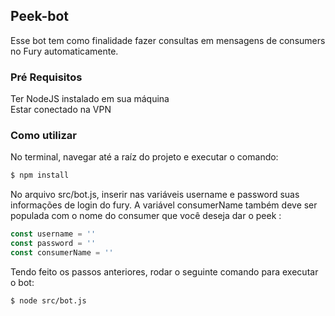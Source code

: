 
## Peek-bot


Esse bot tem como finalidade fazer consultas em mensagens de consumers no Fury automaticamente.


### Pré Requisitos 

Ter NodeJS instalado em sua máquina <br>
Estar conectado na VPN 


### Como utilizar

No terminal, navegar até a raíz do projeto e executar o comando:
```sh
$ npm install
```

No arquivo src/bot.js, inserir nas variáveis username e password suas informações de login do fury. A variável consumerName também deve ser populada com o nome do consumer
que você deseja dar o peek :
```Javascript
const username = ''
const password = ''
const consumerName = ''
```

Tendo feito os passos anteriores, rodar o seguinte comando para executar o bot: 
```sh
$ node src/bot.js
````

